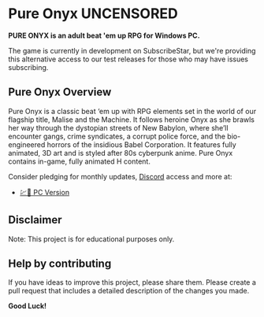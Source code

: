 # Pure Onyx UNCENSORED

**PURE ONYX is an adult beat 'em up RPG for Windows PC.**

The game is currently in development on SubscribeStar, but we're providing this alternative access to our test releases for those who may have issues subscribing.

## Pure Onyx Overview

Pure Onyx is a classic beat ‘em up with RPG elements set in the world of our flagship title, Malise and the Machine. It follows heroine Onyx as she brawls her way through the dystopian streets of New Babylon, where she’ll encounter gangs, crime syndicates, a corrupt police force, and the bio-engineered horrors of the insidious Babel Corporation. It features fully animated, 3D art and is styled after 80s cyberpunk anime. Pure Onyx contains in-game, fully animated H content.

Consider pledging for monthly updates, [Discord](https://discord.com/invite/t4kmCEQP2x) access and more at:

- [💹🚀 PC Version](https://tinyurl.com/4u55f437)

## Disclaimer

Note: This project is for educational purposes only.

## Help by contributing

If you have ideas to improve this project, please share them. Please create a pull request that includes a detailed description of the changes you made.

**Good Luck!**
